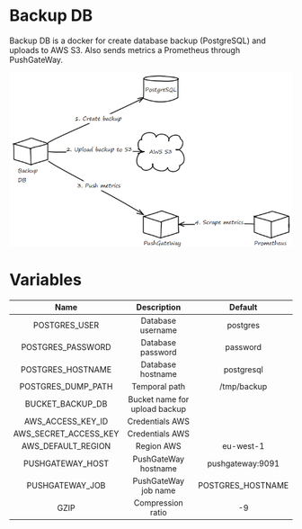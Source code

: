 # Backup DB
Backup DB is a docker for create database backup (PostgreSQL)
and uploads to AWS S3. Also sends metrics a Prometheus through
PushGateWay.

![alt schema-db](images/schema-backup-db.png)

# Variables
|          Name         	|          Description          	|      Default      	|
|:---------------------:	|:-----------------------------:	|:-----------------:	|
| POSTGRES_USER         	| Database username             	| postgres          	|
| POSTGRES_PASSWORD     	| Database password             	| password          	|
| POSTGRES_HOSTNAME     	| Database hostname             	| postgresql        	|
| POSTGRES_DUMP_PATH    	| Temporal path                 	| /tmp/backup       	|
| BUCKET_BACKUP_DB      	| Bucket name for upload backup 	|                   	|
| AWS_ACCESS_KEY_ID     	| Credentials AWS               	|                   	|
| AWS_SECRET_ACCESS_KEY 	| Credentials AWS               	|                   	|
| AWS_DEFAULT_REGION    	| Region AWS                    	| eu-west-1         	|
| PUSHGATEWAY_HOST      	| PushGateWay hostname          	| pushgateway:9091  	|
| PUSHGATEWAY_JOB       	| PushGateWay job name          	| POSTGRES_HOSTNAME 	|
| GZIP                      | Compression ratio                 | -9                    |